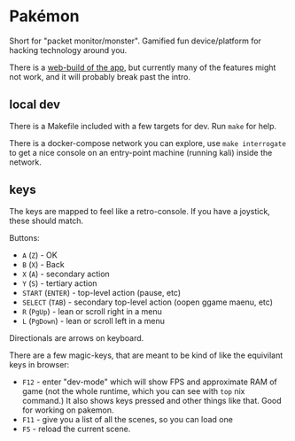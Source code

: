 # Pakémon

Short for "packet monitor/monster". Gamified fun device/platform for hacking technology around you.

There is a [web-build of the app](https://pakemon.surge.sh/), but currently many of the features might not work, and it will probably break past the intro.


## local dev

There is a Makefile included with a few targets for dev. Run `make` for help.

There is a docker-compose network you can explore, use `make interrogate` to get a nice console on an entry-point machine (running kali) inside the network.


## keys

The keys are mapped to feel like a retro-console. If you have a joystick, these should match.

Buttons:

- `A` (`Z`) - OK
- `B` (`X`) - Back
- `X` (`A`) - secondary action
- `Y` (`S`) - tertiary action
- `START` (`ENTER`) - top-level action (pause, etc)
- `SELECT` (`TAB`) - secondary top-level action (oopen ggame maenu, etc)
- `R` (`PgUp`) - lean or scroll right in a menu
- `L` (`PgDown`) - lean or scroll left in a menu

Directionals are arrows on keyboard.

There are a few magic-keys, that are meant to be kind of like the equivilant keys in browser:

- `F12` - enter "dev-mode" which will show FPS and approximate RAM of game (not the whole runtime, which you can see with `top` nix command.) It also shows keys pressed and other things like that. Good for working on pakemon.
- `F11` - give you a list of all the scenes, so you can load one
- `F5` - reload the current scene.
